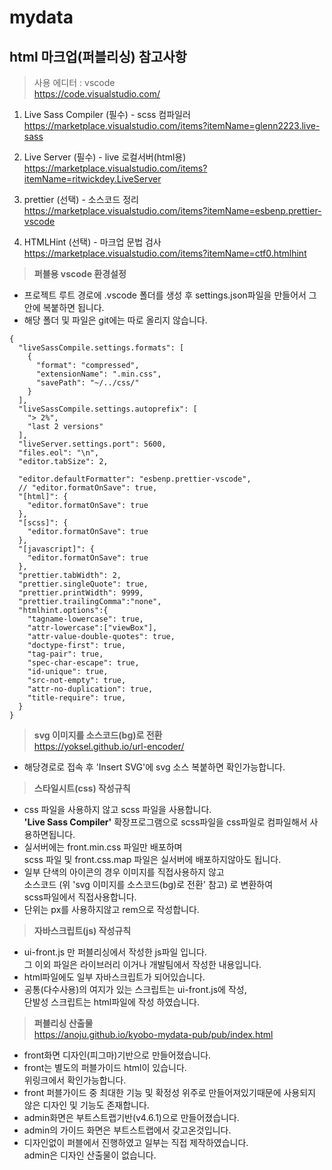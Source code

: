 # mydata

## html 마크업(퍼블리싱) 참고사항

> 사용 에디터 : vscode   
> <https://code.visualstudio.com/>

1. Live Sass Compiler (필수) - scss 컴파일러   
<https://marketplace.visualstudio.com/items?itemName=glenn2223.live-sass>

2. Live Server (필수) - live 로컬서버(html용)   
<https://marketplace.visualstudio.com/items?itemName=ritwickdey.LiveServer>

3. prettier (선택) - 소스코드 정리   
<https://marketplace.visualstudio.com/items?itemName=esbenp.prettier-vscode>

4. HTMLHint (선택) - 마크업 문법 검사   
<https://marketplace.visualstudio.com/items?itemName=ctf0.htmlhint>
   
   
> **퍼블용 vscode 환경설정**
- 프로젝트 루트 경로에 .vscode 폴더를 생성 후 settings.json파일을 만들어서 그안에 복붙하면 됩니다.
- 해당 폴더 및 파일은 git에는 따로 올리지 않습니다.

```
{
  "liveSassCompile.settings.formats": [
    {
      "format": "compressed",
      "extensionName": ".min.css",
      "savePath": "~/../css/"
    }
  ],
  "liveSassCompile.settings.autoprefix": [
    "> 2%",
    "last 2 versions"
  ],
  "liveServer.settings.port": 5600,
  "files.eol": "\n",
  "editor.tabSize": 2,

  "editor.defaultFormatter": "esbenp.prettier-vscode",
  // "editor.formatOnSave": true,
  "[html]": {
    "editor.formatOnSave": true
  },
  "[scss]": {
    "editor.formatOnSave": true
  },
  "[javascript]": {
    "editor.formatOnSave": true
  },
  "prettier.tabWidth": 2,
  "prettier.singleQuote": true,
  "prettier.printWidth": 9999,
  "prettier.trailingComma":"none",
  "htmlhint.options":{
    "tagname-lowercase": true,
    "attr-lowercase":["viewBox"],
    "attr-value-double-quotes": true,
    "doctype-first": true,
    "tag-pair": true,
    "spec-char-escape": true,
    "id-unique": true,
    "src-not-empty": true,
    "attr-no-duplication": true,
    "title-require": true,
  }
}
```

> **svg 이미지를 소스코드(bg)로 전환**   
> <https://yoksel.github.io/url-encoder/>   
- 해당경로로 접속 후 'Insert SVG'에 svg 소스 복붙하면 확인가능합니다.

> **스타일시트(css) 작성규칙**
- css 파일을 사용하지 않고 scss 파일을 사용합니다.<br />**'Live Sass Compiler'** 확장프로그램으로 scss파일을 css파일로 컴파일해서 사용하면됩니다.
- 실서버에는 front.min.css 파일만 배포하며<br />scss 파일 및 front.css.map 파일은 실서버에 배포하지않아도 됩니다.
- 일부 단색의 아이콘의 경우 이미지를 직접사용하지 않고<br />소스코드 (위 'svg 이미지를 소스코드(bg)로 전환' 참고) 로 변환하여<br />scss파일에서 직접사용합니다.
- 단위는 px를 사용하지않고 rem으로 작성합니다.

> **자바스크립트(js) 작성규칙**
- ui-front.js 만 퍼블리싱에서 작성한 js파일 입니다.<br />그 이외 파일은 라이브러리 이거나 개발팀에서 작성한 내용입니다.
- html파일에도 일부 자바스크립트가 되어있습니다.
- 공통(다수사용)의 여지가 있는 스크립트는 ui-front.js에 작성,<br />단발성 스크립트는 html파일에 작성 하였습니다.

> **퍼블리싱 산출물**   
> <https://anoju.github.io/kyobo-mydata-pub/pub/index.html>   
- front화면 디자인(피그마)기반으로 만들어졌습니다.
- front는 별도의 퍼블가이드 html이 있습니다.<br />위링크에서 확인가능합니다.
- front 퍼블가이드 중 최대한 기능 및 확정성 위주로 만들어져있기때문에    사용되지 않은 디자인 및 기능도 존재합니다.
- admin화면은 부트스트랩기반(v4.6.1)으로 만들어졌습니다.
- admin의 가이드 화면은 부트스트랩에서 갖고온것입니다.
- 디자인없이 퍼블에서 진행하였고 일부는 직접 제작하였습니다.<br />admin은 디자인 산출물이 없습니다.